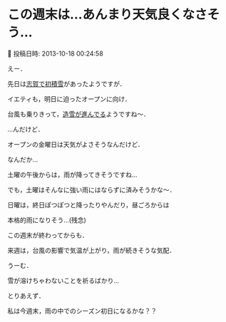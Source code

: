 # この週末は…あんまり天気良くなさそう…

📅 投稿日時: 2013-10-18 00:24:58

えー．


先日は[志賀で初積雪](http://blog.goo.ne.jp/ginrei1/e/9038cf2881abfd0efbb7cad5b54bc258)があったようですが．





イエティも，明日に迫ったオープンに向け．


台風も乗りきって，[造雪が進んでる](https://twitter.com/snowtownYeti/status/390312221219119104/photo/1)ようですね～．





…んだけど．


オープンの金曜日は天気がよさそうなんだけど．





なんだか…


土曜の午後からは，雨が降ってきそうですね…


でも，土曜はそんなに強い雨にはならずに済みそうかな～．





日曜は，終日ぽつぽつと降ったりやんだり，昼ごろからは


本格的雨になりそう…(残念)





この週末が終わってからも．


来週は，台風の影響で気温が上がり，雨が続きそうな気配．


うーむ．


雪が溶けちゃわないことを祈るばかり…





とりあえず．


私は今週末，雨の中でのシーズン初日になるかな？？
